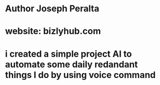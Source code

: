 # Author Joseph Peralta
# website: bizlyhub.com
# i created a simple project AI to automate some daily redandant things I do by using voice command